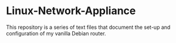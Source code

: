 # Linux-Network-Appliance
This repository is a series of text files that document the set-up and configuration of my vanilla Debian router.
